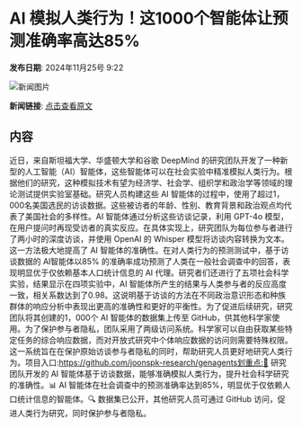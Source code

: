 # AI 模拟人类行为！这1000个智能体让预测准确率高达85%

**发布日期**: 2024年11月25号 9:22

![新闻图片](https://upload.chinaz.com/2024/1125/6386812328282194409218076.png)

**新闻链接**: [点击查看原文](https://www.aibase.com/zh/news/13432)

## 内容

近日，来自斯坦福大学、华盛顿大学和谷歌 DeepMind 的研究团队开发了一种新型的人工智能（AI）智能体，这些智能体可以在社会实验中精准模拟人类行为。根据他们的研究，这种模拟技术有望为经济学、社会学、组织学和政治学等领域的理论测试提供实验室基础。研究人员构建这些 AI 智能体的过程中，使用了超过1，000名美国选民的访谈数据。这些被访者的年龄、性别、教育背景和政治观点均代表了美国社会的多样性。AI 智能体通过分析这些访谈记录，利用 GPT-4o 模型，在用户提问时再现受访者的真实反应。在具体实现上，研究团队为每位参与者进行了两小时的深度访谈，并使用 OpenAI 的 Whisper 模型将访谈内容转换为文本。这一方法极大地提高了 AI 智能体的准确性。在对人类行为的预测测试中，基于访谈数据的 AI智能体以85% 的准确率成功预测了人类在一般社会调查中的回答，表现明显优于仅依赖基本人口统计信息的 AI 代理。研究者们还进行了五项社会科学实验，结果显示在四项实验中，AI 智能体所产生的结果与人类参与者的反应高度一致，相关系数达到了0.98。这说明基于访谈的方法在不同政治意识形态和种族群体的响应分析中表现出更高的准确性和更好的平衡性。为了促进后续研究，研究团队将其创建的1，000个 AI 智能体的数据集上传至 GitHub，供其他科学家使用。为了保护参与者隐私，团队采用了两级访问系统。科学家可以自由获取某些特定任务的综合响应数据，而对开放式研究中个体响应数据的访问则需要特殊权限。这一系统旨在在保护原始访谈参与者隐私的同时，帮助研究人员更好地研究人类行为。项目入口:https://github.com/joonspk-research/genagents划重点:🌟 研究团队开发的 AI 智能体基于访谈数据，能够准确模拟人类行为，提升社会科学研究的准确性。📊 AI 智能体在社会调查中的预测准确率达到85%，明显优于仅依赖人口统计信息的智能体。🔍 数据集已公开，其他研究人员可通过 GitHub 访问，促进人类行为研究，同时保护参与者隐私。
